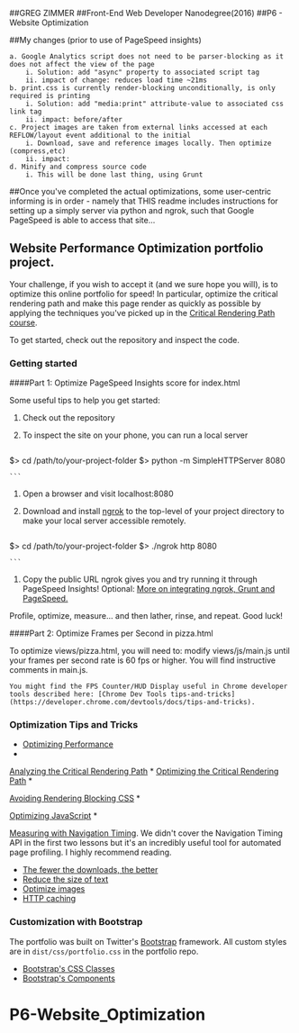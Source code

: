 ##GREG ZIMMER
##Front-End Web Developer Nanodegree(2016)
##P6 - Website Optimization

##My changes (prior to use of PageSpeed insights)

	a. Google Analytics script does not need to be parser-blocking as it does not affect the view of the page
		i. Solution: add "async" property to associated script tag
		ii. impact of change: reduces load time ~21ms
	b. print.css is currently render-blocking unconditionally, is only required is printing
		i. Solution: add "media:print" attribute-value to associated css link tag
		ii. impact: before/after
	c. Project images are taken from external links accessed at each REFLOW/layout event additional to the initial
		i. Download, save and reference images locally. Then optimize (compress,etc)
		ii. impact:
	d. Minify and compress source code 
		i. This will be done last thing, using Grunt

##Once you've completed the actual optimizations, some user-centric informing is in order - namely that THIS readme
includes instructions for setting up a simply server via python and ngrok, such that Google PageSpeed is able to access that site...

## Website Performance Optimization portfolio project. 

Your challenge, if you wish to accept it (and we sure hope you will), is to optimize this online portfolio for speed! In particular, optimize the critical rendering path and make this page render as quickly as possible by applying the techniques you've picked up in the [Critical Rendering Path course](https://www.udacity.com/course/ud884).

To get started, check out the repository and inspect the code.

### Getting started



####Part 1: Optimize PageSpeed Insights score for index.html

 Some useful tips to help you get started:

1. Check out the repository
1. To inspect the site on your phone, you can run a local server

  

	```bash
  $> cd /path/to/your-project-folder
  $> python -m SimpleHTTPServer 8080
  
	```

1. Open a browser and visit localhost:8080
1. Download and install [ngrok](https://ngrok.com/) to the top-level of your project directory to make your local server accessible remotely.

  
	``` bash
  $> cd /path/to/your-project-folder
  $> ./ngrok http 8080
  
	```

1. Copy the public URL ngrok gives you and try running it through PageSpeed Insights! Optional: [More on integrating ngrok, Grunt and PageSpeed.](http://www.jamescryer.com/2014/06/12/grunt-pagespeed-and-ngrok-locally-testing/)

Profile, optimize, measure... and then lather, rinse, and repeat. Good luck!



####Part 2: Optimize Frames per Second in pizza.html

To optimize views/pizza.html, you will need to: 
	modify views/js/main.js until your frames per second rate is 60 fps or higher. You will find instructive comments in main.js. 


	You might find the FPS Counter/HUD Display useful in Chrome developer tools described here: [Chrome Dev Tools tips-and-tricks](https://developer.chrome.com/devtools/docs/tips-and-tricks).



### Optimization Tips and Tricks
* [Optimizing Performance](https://developers.google.com/web/fundamentals/performance/ "web performance")
* 
[Analyzing the Critical Rendering Path](https://developers.google.com/web/fundamentals/performance/critical-rendering-path/analyzing-crp.html "analyzing crp")
* 
[Optimizing the Critical Rendering Path](https://developers.google.com/web/fundamentals/performance/critical-rendering-path/optimizing-critical-rendering-path.html "optimize the crp!")
* 

[Avoiding Rendering Blocking CSS](https://developers.google.com/web/fundamentals/performance/critical-rendering-path/render-blocking-css.html "render blocking css")
* 

[Optimizing JavaScript](https://developers.google.com/web/fundamentals/performance/critical-rendering-path/adding-interactivity-with-javascript.html "javascript")
* 

[Measuring with Navigation Timing](https://developers.google.com/web/fundamentals/performance/critical-rendering-path/measure-crp.html "nav timing api"). We didn't cover the Navigation Timing API in the first two lessons but it's an incredibly useful tool for automated page profiling. I highly recommend reading.
* <a href="https://developers.google.com/web/fundamentals/performance/optimizing-content-efficiency/eliminate-downloads.html">The fewer the downloads, the better</a>
* <a href="https://developers.google.com/web/fundamentals/performance/optimizing-content-efficiency/optimize-encoding-and-transfer.html">Reduce the size of text</a>
* <a href="https://developers.google.com/web/fundamentals/performance/optimizing-content-efficiency/image-optimization.html">Optimize images</a>
* <a href="https://developers.google.com/web/fundamentals/performance/optimizing-content-efficiency/http-caching.html">HTTP caching</a>

### Customization with Bootstrap
The portfolio was built on Twitter's <a href="http://getbootstrap.com/">Bootstrap</a> framework. All custom styles are in `dist/css/portfolio.css` in the portfolio repo.

* <a href="http://getbootstrap.com/css/">Bootstrap's CSS Classes</a>
* <a href="http://getbootstrap.com/components/">Bootstrap's Components</a>
# P6-Website_Optimization
